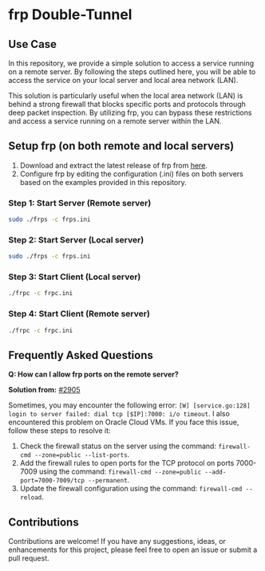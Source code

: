 # frp Double-Tunnel

## Use Case

In this repository, we provide a simple solution to access a service running on a remote server. By following the steps outlined here, you will be able to access the service on your local server and local area network (LAN).

This solution is particularly useful when the local area network (LAN) is behind a strong firewall that blocks specific ports and protocols through deep packet inspection. By utilizing frp, you can bypass these restrictions and access a service running on a remote server within the LAN.

## Setup frp (on both remote and local servers)

1. Download and extract the latest release of frp from [here](https://github.com/fatedier/frp/releases).
2. Configure frp by editing the configuration (.ini) files on both servers based on the examples provided in this repository.

### Step 1: Start Server (Remote server)

```sh
sudo ./frps -c frps.ini
```

### Step 2: Start Server (Local server)

```sh
sudo ./frps -c frps.ini
```

### Step 3: Start Client (Local server)

```sh
./frpc -c frpc.ini
```

### Step 4: Start Client (Remote server)

```sh
./frpc -c frpc.ini
```

## Frequently Asked Questions

**Q: How can I allow frp ports on the remote server?**

**Solution from:** [#2905](https://github.com/fatedier/frp/issues/2905)

Sometimes, you may encounter the following error: `[W] [service.go:128] login to server failed: dial tcp [$IP]:7000: i/o timeout`. I also encountered this problem on Oracle Cloud VMs. If you face this issue, follow these steps to resolve it:

1. Check the firewall status on the server using the command: `firewall-cmd --zone=public --list-ports`.
2. Add the firewall rules to open ports for the TCP protocol on ports 7000-7009 using the command: `firewall-cmd --zone=public --add-port=7000-7009/tcp --permanent`.
3. Update the firewall configuration using the command: `firewall-cmd --reload`.

## Contributions

Contributions are welcome! If you have any suggestions, ideas, or enhancements for this project, please feel free to open an issue or submit a pull request.